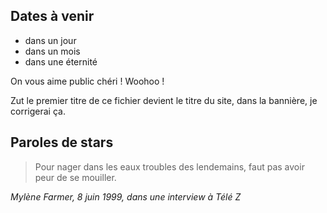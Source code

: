 ## Dates à venir

* dans un jour
* dans un mois
* dans une éternité

On vous aime public chéri ! Woohoo !

Zut le premier titre de ce fichier devient le titre du site, dans la bannière, je corrigerai ça.

## Paroles de stars

> Pour nager dans les eaux troubles des lendemains, faut pas avoir peur de se mouiller.

*Mylène Farmer, 8 juin 1999, dans une interview à Télé Z*